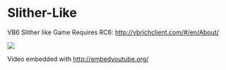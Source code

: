 # Slither-Like
VB6 Slither like Game
Requires RC6:
http://vbrichclient.com/#/en/About/


[![](http://img.youtube.com/vi/MMdSHtew8Qo/0.jpg)](http://www.youtube.com/watch?v=MMdSHtew8Qo "Video demo")


Video embedded with
http://embedyoutube.org/
